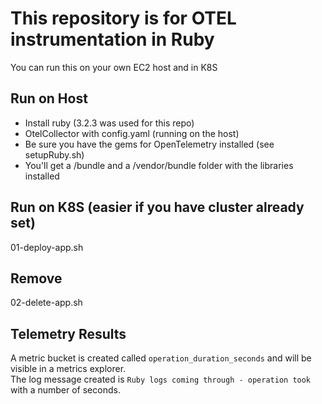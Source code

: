 # This repository is for OTEL instrumentation in Ruby
You can run this on your own EC2 host and in K8S 

## Run on Host
- Install ruby (3.2.3 was used for this repo)
- OtelCollector with config.yaml (running on the host)
- Be sure you have the gems for OpenTelemetry installed (see setupRuby.sh)
- You'll get a /bundle and a /vendor/bundle folder with the libraries installed

## Run on K8S (easier if you have cluster already set)
01-deploy-app.sh

## Remove 
02-delete-app.sh

## Telemetry Results  
A metric bucket is created called `operation_duration_seconds` and will be visible in a metrics explorer.    
The log message created is `Ruby logs coming through - operation took` with a number of seconds.  